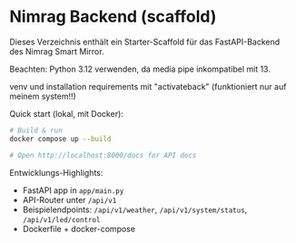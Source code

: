# Nimrag Backend (scaffold)

Dieses Verzeichnis enthält ein Starter-Scaffold für das FastAPI-Backend des Nimrag Smart Mirror.

Beachten: Python 3.12 verwenden, da media pipe inkompatibel mit 13.

venv und installation requirements mit "activateback" (funktioniert nur auf meinem system!!)

Quick start (lokal, mit Docker):

```sh
# Build & run
docker compose up --build

# Open http://localhost:8000/docs for API docs
```

Entwicklungs-Highlights:
- FastAPI app in `app/main.py`
- API-Router unter `/api/v1`
- Beispielendpoints: `/api/v1/weather`, `/api/v1/system/status`, `/api/v1/led/control`
- Dockerfile + docker-compose
